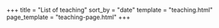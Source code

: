 +++
title = "List of teaching"
sort_by = "date"
template = "teaching.html"
page_template = "teaching-page.html"
+++
